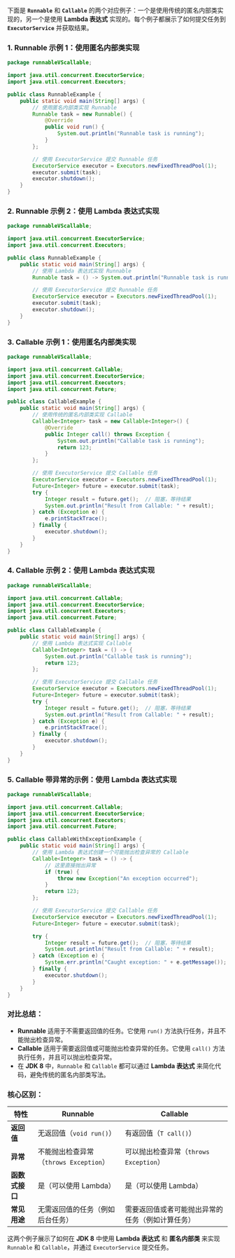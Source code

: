 下面是 **`Runnable`** 和 **`Callable`** 的两个对应例子：一个是使用传统的匿名内部类实现的，另一个是使用 **Lambda 表达式** 实现的。每个例子都展示了如何提交任务到 **`ExecutorService`** 并获取结果。

### 1. **Runnable 示例 1：使用匿名内部类实现**

```java
package runnableVScallable;

import java.util.concurrent.ExecutorService;
import java.util.concurrent.Executors;

public class RunnableExample {
    public static void main(String[] args) {
        // 使用匿名内部类实现 Runnable
        Runnable task = new Runnable() {
            @Override
            public void run() {
                System.out.println("Runnable task is running");
            }
        };

        // 使用 ExecutorService 提交 Runnable 任务
        ExecutorService executor = Executors.newFixedThreadPool(1);
        executor.submit(task);
        executor.shutdown();
    }
}
```

### 2. **Runnable 示例 2：使用 Lambda 表达式实现**

```java
package runnableVScallable;

import java.util.concurrent.ExecutorService;
import java.util.concurrent.Executors;

public class RunnableExample {
    public static void main(String[] args) {
        // 使用 Lambda 表达式实现 Runnable
        Runnable task = () -> System.out.println("Runnable task is running");

        // 使用 ExecutorService 提交 Runnable 任务
        ExecutorService executor = Executors.newFixedThreadPool(1);
        executor.submit(task);
        executor.shutdown();
    }
}
```

### 3. **Callable 示例 1：使用匿名内部类实现**

```java
package runnableVScallable;

import java.util.concurrent.Callable;
import java.util.concurrent.ExecutorService;
import java.util.concurrent.Executors;
import java.util.concurrent.Future;

public class CallableExample {
    public static void main(String[] args) {
        // 使用传统的匿名内部类实现 Callable
        Callable<Integer> task = new Callable<Integer>() {
            @Override
            public Integer call() throws Exception {
                System.out.println("Callable task is running");
                return 123;
            }
        };

        // 使用 ExecutorService 提交 Callable 任务
        ExecutorService executor = Executors.newFixedThreadPool(1);
        Future<Integer> future = executor.submit(task);
        try {
            Integer result = future.get();  // 阻塞，等待结果
            System.out.println("Result from Callable: " + result);
        } catch (Exception e) {
            e.printStackTrace();
        } finally {
            executor.shutdown();
        }
    }
}
```

### 4. **Callable 示例 2：使用 Lambda 表达式实现**

```java
package runnableVScallable;

import java.util.concurrent.Callable;
import java.util.concurrent.ExecutorService;
import java.util.concurrent.Executors;
import java.util.concurrent.Future;

public class CallableExample {
    public static void main(String[] args) {
        // 使用 Lambda 表达式实现 Callable
        Callable<Integer> task = () -> {
            System.out.println("Callable task is running");
            return 123;
        };

        // 使用 ExecutorService 提交 Callable 任务
        ExecutorService executor = Executors.newFixedThreadPool(1);
        Future<Integer> future = executor.submit(task);
        try {
            Integer result = future.get();  // 阻塞，等待结果
            System.out.println("Result from Callable: " + result);
        } catch (Exception e) {
            e.printStackTrace();
        } finally {
            executor.shutdown();
        }
    }
}
```

### 5. **Callable 带异常的示例：使用 Lambda 表达式实现**

```java
package runnableVScallable;

import java.util.concurrent.Callable;
import java.util.concurrent.ExecutorService;
import java.util.concurrent.Executors;
import java.util.concurrent.Future;

public class CallableWithExceptionExample {
    public static void main(String[] args) {
        // 使用 Lambda 表达式创建一个可能抛出检查异常的 Callable
        Callable<Integer> task = () -> {
            // 这里直接抛出异常
            if (true) {
                throw new Exception("An exception occurred");
            }
            return 123;
        };

        // 使用 ExecutorService 提交 Callable 任务
        ExecutorService executor = Executors.newFixedThreadPool(1);
        Future<Integer> future = executor.submit(task);

        try {
            Integer result = future.get();  // 阻塞，等待结果
            System.out.println("Result from Callable: " + result);
        } catch (Exception e) {
            System.err.println("Caught exception: " + e.getMessage());
        } finally {
            executor.shutdown();
        }
    }
}
```

### **对比总结**：
- **Runnable** 适用于不需要返回值的任务。它使用 `run()` 方法执行任务，并且不能抛出检查异常。
- **Callable** 适用于需要返回值或可能抛出检查异常的任务。它使用 `call()` 方法执行任务，并且可以抛出检查异常。
- 在 **JDK 8** 中，`Runnable` 和 `Callable` 都可以通过 **Lambda 表达式** 来简化代码，避免传统的匿名内部类写法。

### 核心区别：
| 特性                   | **Runnable**                             | **Callable**                                  |
|------------------------|------------------------------------------|-----------------------------------------------|
| **返回值**             | 无返回值（`void run()`）                 | 有返回值（`T call()`）                        |
| **异常**               | 不能抛出检查异常（`throws Exception`）   | 可以抛出检查异常（`throws Exception`）       |
| **函数式接口**         | 是（可以使用 Lambda）                   | 是（可以使用 Lambda）                        |
| **常见用途**           | 无需返回值的任务（例如后台任务）         | 需要返回值或者可能抛出异常的任务（例如计算任务）|

这两个例子展示了如何在 **JDK 8** 中使用 **Lambda 表达式** 和 **匿名内部类** 来实现 `Runnable` 和 `Callable`，并通过 `ExecutorService` 提交任务。